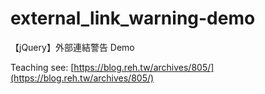 # external_link_warning-demo
【jQuery】外部連結警告 Demo

Teaching see: [https://blog.reh.tw/archives/805/](https://blog.reh.tw/archives/805/)
